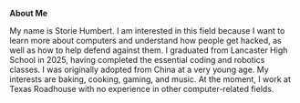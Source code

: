 **About Me**

My name is Storie Humbert. I am interested in this field because I want to learn more about computers and understand how people get hacked, as well as how to help defend against them. I graduated from Lancaster High School in 2025, having completed the essential coding and robotics classes. I was originally adopted from China at a very young age. My interests are baking, cooking, gaming, and music. At the moment, I work at Texas Roadhouse with no experience in other computer-related fields. 
